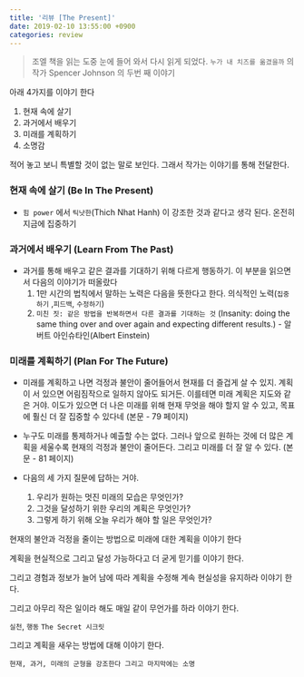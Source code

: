 ```yaml
---
title: '리뷰 [The Present]'
date: 2019-02-10 13:55:00 +0900
categories: review
---
```


> 조엘 책을 읽는 도중 눈에 들어 와서 다시 읽게 되었다. `누가 내 치즈를 옮겼을까` 의 작가 Spencer Johnson 의 두번 째 이야기

아래 4가지를 이야기 한다

1. 현재 속에 살기
2. 과거에서 배우기
3. 미래를 계획하기
4. 소명감

적어 놓고 보니 특별할 것이 없는 말로 보인다. 그래서 작가는 이야기를 통해 전달한다.

### 현재 속에 살기 (Be In The Present)

-   `힘 power` 에서 `틱낫한`(Thich Nhat Hanh) 이 강조한 것과 같다고 생각 된다. 온전히 지금에 집중하기

### 과거에서 배우기 (Learn From The Past)

-   과거를 통해 배우고 같은 결과를 기대하기 위해 다르게 행동하기. 이 부분을 읽으면서 다음의 이야기가 떠올랐다
    1. 1만 시간의 법칙에서 말하는 노력은 다음을 뜻한다고 한다. 의식적인 노력(`집중하기` ,`피드백`, `수정하기`)
    2. `미친 짓: 같은 방법을 반복하면서 다른 결과를 기대하는 것` (Insanity: doing the same thing over and over again and expecting different results.) - 알버트 아인슈타인(Albert Einstein)

### 미래를 계획하기 (Plan For The Future)

-   미래를 계획하고 나면 걱정과 불안이 줄어들어서 현재를 더 즐겁게 살 수 있지. 계획이 서 있으면 어림짐작으로 일하지 않아도 되거든. 이를테면 미래 계획은 지도와 같은 거야. 이도가 있으면 더 나은 미래를 위해 현재 무엇을 해야 할지 알 수 있고, 목표에 훨신 더 잘 집중할 수 있다네 (본문 - 79 페이지)
-   누구도 미래를 통제하거나 예츨할 수는 없다. 그러나 앞으로 원하는 것에 더 많은 계획을 세울수록 현재의 걱정과 불안이 줄어든다. 그리고 미래를 더 잘 알 수 있다. (본문 - 81 페이지)

-   다음의 세 가지 질문에 답하는 거야.
    1. 우리가 원하는 멋진 미래의 모습은 무엇인가?
    2. 그것을 달성하기 위한 우리의 계획은 무엇인가?
    3. 그렇게 하기 위해 오늘 우리가 해야 할 일은 무엇인가?

현재의 불안과 걱정을 줄이는 방법으로 미래에 대한 계획을 이야기 한다

계획을 현실적으로 그리고 달성 가능하다고 더 굳게 믿기를 이야기 한다.

그리고 경험과 정보가 늘어 남에 따라 계획을 수정해 계속 현실성을 유지하라 이야기 한다.

그리고 아무리 작은 일이라 해도 매일 같이 무언가를 하라 이야기 한다.

`실천`, `행동` `The Secret 시크릿`

그리고 계획을 새우는 방법에 대해 이야기 한다.

`현재, 과거, 미래의 군형을 강조한다 그리고 마지막에는 소명`
